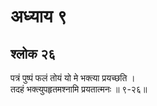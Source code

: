 # अध्याय ९

## श्लोक २६

पत्रं पुष्पं फलं तोयं यो मे भक्त्या प्रयच्छति ।<br>तदहं भक्त्युपहृतमश्नामि प्रयतात्मनः ॥ ९-२६॥<br><br>

